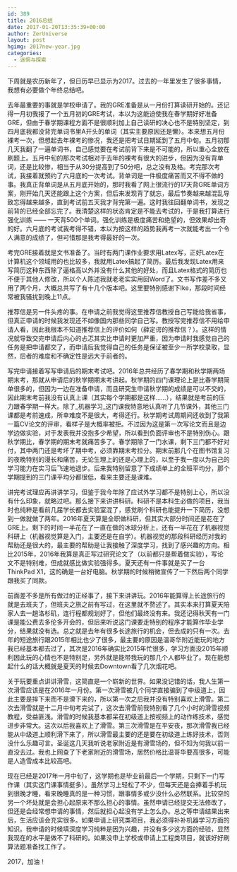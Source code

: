 ```yaml
---
id: 389
title: 2016总结
date: 2017-01-20T13:35:39+00:00
author: ZerUniverse
layout: post
hgimg: 2017new-year.jpg
categories:
  - 迷惘与探索
---
```

下周就是农历新年了，但日历早已显示为2017。过去的一年里发生了很多事情，我想有必要做个年终总结吧。

去年最重要的事就是学校申请了。我的GRE准备是从一月份打算读研开始的。还记得一月初我报了一个五月初的GRE考试，本以为这能迫使我在春学期好好准备GRE，但由于春学期课程方面不是很顺利加上自己读研的决心也不是特别坚定，到四月底我都没背完单词书里A开头的单词（其实主要原因还是懒）。本来想五月份裸考一次<!--more-->，但想起去年裸考的惨况，我还是把考试日期延到了五月中旬。五月初那几天我翻了一遍单词书，自己感觉要在考试前背下来是不可能的，所以重心全放在刷题上。五月中旬的那次考试相对于去年的裸考有很大的进步，但因为没有背单词，还是比较惨，相当于从30分提高到了50分吧，总之没有及格。考完那次考试，我接着就预约了六月底的一次考试。背单词是一件极度痛苦而又不得不做的事。我真正背单词是从五月底开始的，那时我看了网上很流行的17天背GRE单词方案，刚开始几天还能跟上这个方案，但后来发现背了就忘，最后节奏越来越混乱导致忘得越来越多，直到考试前五天我才背完第一遍。这时我往回翻单词书，发现之前背的已经全部忘完了。我清楚这样的状态肯定是不能去考试的，于是我打算进行强化训练 —— 一天背500个单词。强化训练是极度痛苦和绝望的，但效果却出奇的好。六月底的考试我考得不错，本以为按这样的趋势我再考一次就能考出一个令人满意的成绩了，但可惜那是我考得最好的一次。

考完GRE接着就是文书准备了。当时有两门课作业要求用Latex写，正好Latex在计算机这个领域用的也比较多，我就用Latex搞起了简历。最后我发现Latex用来写简历这种东西除了逼格高以外并没有什么其他的好处，而且Latex格式的简历也不便于其他人修改，所以个人陈述我就老老实实用回Word了。文书写作差不多又用了两个月，大概总共写了有十几个版本吧。这里要特别感谢下Ike，那段时间经常被我骚扰到晚上11点。

推荐信是另一件头疼的事。在申请之前我觉得这里推荐信教授自己写能给我省事，但真正申请的时候我发现还不如像国内那些同学自己写。教授写完推荐信不用给申请人看，因此我根本不知道推荐信上的评价如何（薛定谔的推荐信？）。这样的情况就导致交完申请后内心的忐忑其实比申请时更加严重，因为申请时我感觉自己的任务是把申请都交了，而申请后我觉得自己的任务是保证被至少一所学校录取，显然，后者的难度和不确定性是远大于前者的。

写完申请接着写写申请后的期末考试吧。2016年总共经历了春学期和秋学期两场期末考，那就从申请后的秋学期期末考讲起。秋学期的四门课理论上是比春学期简单很多的，但因为一边在准备申请，而且研究生申请秋学期的成绩是可以不交的，因此期末考前我没有认真上课（其实每个学期都是这样&#8230;&#8230;），结果就是考前的压力跟春学期一样大。除了_机器学习_这门课我特意地认真听了几节课外，其他三门课都是考前速成，所幸难度不是很大，考得还行。秋学期考试周期间还收到了我第一篇CV论文的评审，看样子是大概率被拒。不过因为这是第一次写论文而且是边学边做实验，对于发表我并没抱多少希望，所以看到负面评审也不是特别伤心。跟秋学期比，春学期的期末考就痛苦多了。春学期除了一门水课，剩下三门都不好对付，其中两门还是考坏了期中考，必须靠期末考拉分。期末前那几个在图书馆复习的夜晚特别的漫长和痛苦，无论生理上的还是心理上的，以至于我一度以为自己的学习能力在实习后飞速地退步。后来我特别留意了下成绩单上的全班平均分，那个学期提到的三门课平均分都很低，看来主要还是课难。

讲完考试理应再讲讲学习，但鉴于我今年除了应试外学习都不是特别上心，所以没有什么印象，就略过吧。那么接下来讲讲科研。科研不是本科生必做的项目，我当时也纯粹是看前几届学长都去实验室混了，感觉刷个科研也能提升一下简历，没想到一做就做了两年。2016年夏天算是全职做科研，但其实大部分时间还是花在了GRE上。剩下的时间一半花在了一直在做的冰球分析上，还有一半花在了机器视觉科研上（机器视觉算是入门，主要还是在自学）。机器视觉的那段科研经历对我的帮助还是很大的，最主要的帮助是让我接触了深度学习，找到了感兴趣的方向。相比2015年，2016年我算是真正写过研究论文了（以前都只是帮着做实验），写论文不是特别难，但成就感比做实验强得多。夏天还有一件事就是买了一台ThinkPad X1，这的确是一台好电脑。秋学期的时候稍微宣传了一下然后两个同学跟我买了同款。

前面差不多是所有做过的正经事了，接下来讲讲玩。2016年能算得上长途旅行的就是去班夫了，但班夫之旅之前有写过，在这里就不赘述了。其实本来打算夏天陪家人去一趟洛杉矶，连行程都规划好了，但他们最终没有来。我还记得秋天有一门课是能公费去多伦多开会的，但后来听说这门课要走特别的程序才能算作毕业学分，结果就没有选。总之就是去年有很多长途旅行的机会，但去成的只有一次。去年的短途旅行跟2015年相比也少了很多，最主要的原因是温哥华附近能玩的地方我已经基本都去过了，其次是2016年确实比2015年忙很多，学习方面没2015年顺利因此玩的心情也不是特别足，另外就是能带我玩的那几个人都毕业了。现在能想起什么的话大概就是夏天的时候去Downtown看了几次烟花吧。

关于玩要重点讲讲滑雪，这简直是一个崭新的世界。如果没记错的话，我人生第一次滑雪应该是在2016年一月份。第一次滑雪被几个同学直接骗到了中级道上，因此主要是摔下来而不是滑下来的，所以第一次之后我并没有特别喜欢上滑雪。第二次去滑雪就是十二月中旬考完试了，这次去滑雪前我特别看了几个小时的滑雪视频教程，受益匪浅。滑雪的时候我基本都呆在初级道上按视频上的动作练技术，感觉进步非常大。这次以后我喜欢上了滑雪。第三次滑雪是在平安夜，那次滑雪我已经能从中级道上顺利滑下来了，所以滑雪最主要的还是要在初级道上练好技术，否则没什么乐趣可言。圣诞这几天我听说老家附近是有滑雪场的，但不知为何我以前一直没去过。我也上网查了下老家附近的滑雪场，居然价格比温哥华要高很多，可能是人造雪成本比较高吧。

现在已经是2017年一月中旬了，这学期也是毕业前最后一个学期，只剩下一门写作课（其实这门课事情挺多）。虽然学习上轻松了不少，但每天还是会捧着手机玩到很晚才睡，看来晚睡真的是一种习惯，跟事情多或少没什么必然联系。比较空的另一个坏处就是会担心起原来不那么担心的事情。虽然申请已经提交无法修改了，但还是会经常想申请的事情，然后就担心起没有学上怎么办。总之等申请结果出来后，生活应该会充实很多。如果申请上研究类项目，我必须得补补机器学习方面的知识。我申请的时候填深度学习纯粹是因为兴趣，并没有多少这方面的经验，显然我现在的水平是做不了科研的。如果没申上学校或申请上工程类项目，就该好好刷算法题准备找工作了。

2017，加油！

<audio autoplay="autoplay" loop="loop">
  <source src="/files/for_river.mp3" type="audio/mpeg">
</audio>